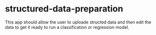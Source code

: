 # structured-data-preparation
This app should allow the user to uploade structed data and then edit the data to get it ready to run a classification or regression model.
